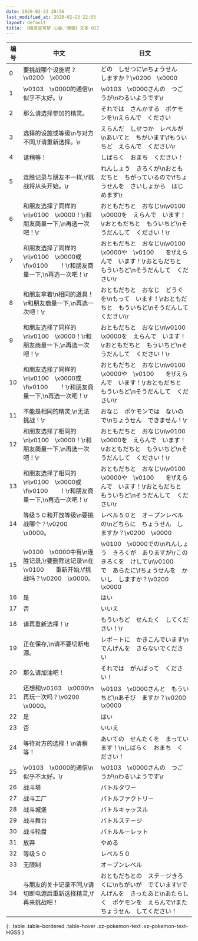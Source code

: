 ```yaml
---
date: 2020-02-23 20:56
last_modified_at: 2020-02-23 22:03
layout: default
title: 《精灵宝可梦 心金／魂银》文本 017
---
```

| 编号 | 中文 | 日文 |
| ---- | ---- | ---- |
| 0 | 要挑战哪个设施呢？\v0200　\x0000 | どの　しせつに\nちょうせん　しますか？\v0200　\x0000 |
| 1 | \v0103　\x0000的通信\n似乎不太好。\r | \v0103　\x0000さんの　つごうが\nわるいようです\r |
| 2 | 那么请选择参加的精灵。 | それでは　さんかする　ポケモンを\nえらんで　ください |
| 3 | 选择的设施或等级\n与对方不同,\f请重新选择。\r | えらんだ　しせつか　レベルが\nあいてと　ちがいます\fもういちど　えらんで　ください\r |
| 4 | 请稍等！ | しばらく　おまち　ください！ |
| 5 | 连胜记录与朋友不一样,\f挑战将从头开始。\r | れんしょう　きろくが\nおともだちと　ちがっているので\fちょうせんを　さいしょから　はじめます\r |
| 6 | 和朋友选择了同样的\n\v0100　\x0000！\r和朋友商量一下,\n再选一次吧！\r | おともだちと　おなじ\n\v0100　\x0000を　えらんで　います！\rおともだちと　もういちど\nそうだんして　ください！\r |
| 7 | 和朋友选择了同样的\n\v0100　\x0000或\f\v0100　　！\r和朋友商量一下,\n再选一次吧！\r | おともだちと　おなじ\n\v0100　\x0000や　\v0100　　を\fえらんで　います！\rおともだちと　もういちど\nそうだんして　ください\r |
| 8 | 和朋友拿着\n相同的道具！\r和朋友商量一下,\n再选一次吧！\r | おともだちと　おなじ　どうぐを\nもって　います！\rおともだちと　もういちど\nそうだんして　ください\r |
| 9 | 和朋友选择了同样的\n\v0100　\x0000！\r和朋友商量一下,\n再选一次吧！\r | おともだちと　おなじ\n\v0100　\x0000を　えらんで　います！\rおともだちと　もういちど\nそうだんして　ください！\r |
| 10 | 和朋友选择了同样的\n\v0100　\x0000或\f\v0100　　！\r和朋友商量一下,\n再选一次吧！\r | おともだちと　おなじ\n\v0100　\x0000や　\v0100　　を\fえらんで　います！\rおともだちと　もういちど\nそうだんして　ください\r |
| 11 | 不能是相同的精灵,\n无法挑战！\r | おなじ　ポケモンでは　ないので\nちょうせん　できません！\r |
| 12 | 和朋友选择了相同的\n\v0100　\x0000！\r和朋友商量一下,\n再选一次吧！\r | おともだちと　おなじ\n\v0100　\x0000を　えらんで　います！\rおともだちと　もういちど\nそうだんして　ください！\r |
| 13 | 和朋友选择了相同的\n\v0100　\x0000或\f\v0100　　！\r和朋友商量一下,\n再选一次吧！\r | おともだちと　おなじ\n\v0100　\x0000や　\v0100　　を\fえらんで　います！\rおともだちと　もういちど\nそうだんして　ください\r |
| 14 | 等级５０和开放等级\n要挑战哪个？\v0200　\x0000。 | レベル５０と　オ－プンレベルの\nどちらに　ちょうせん　しますか？\v0200　\x0000 |
| 15 | \v0100　\x0000中有\n连胜记录,\r要删除这记录\n在\v0100　　重新开始,\f挑战吗？\v0200　\x0000。 | \v0100　\x0000での\nれんしょう　きろくが　ありますが\rこの　きろくを　けして\n\v0100　　で　あらたに\fちょうせんを　かいし　しますか？\v0200　\x0000 |
| 16 | 是 | はい |
| 17 | 否 | いいえ |
| 18 | 请再重新选择！\r | もういちど　せんたく　してください！\r |
| 19 | 正在保存,\n请不要切断电源。 | レポ－トに　かきこんでいます\nでんげんを　きらないでください |
| 20 | 那么请加油吧！ | それでは　がんばって　ください！ |
| 21 | 还想和\v0103　\x0000\n再玩一次吗？\v0200　\x0000。 | \v0103　\x0000さんと　もういちど\nあそび　ますか？\v0200　\x0000 |
| 22 | 是 | はい |
| 23 | 否 | いいえ |
| 24 | 等待对方的选择！\n请稍等！ | あいての　せんたくを　まっています！\nしばらく　おまち　ください！ |
| 25 | \v0103　\x0000的通信\n似乎不太好。\r | \v0103　\x0000さんの　つごうが\nわるいようです\r |
| 26 | 战斗塔 | バトルタワ－ |
| 27 | 战斗工厂 | バトルファクトリ－ |
| 28 | 战斗城堡 | バトルキャッスル |
| 29 | 战斗舞台 | バトルステ－ジ |
| 30 | 战斗轮盘 | バトルル－レット |
| 31 | 放弃 | やめる |
| 32 | 等级５０ | レベル５０ |
| 33 | 无限制 | オ－プンレベル |
| 34 | 与朋友的关卡记录不同,\r请切断电源后重新选择精灵,\f再来挑战吧！ | おともだちとの　ステ－ジきろくに\nちがいが　でています\rでんげんを　きったあと\nあたらしく　ポケモンを　えらんで\fまた　ちょうせん　してください！ |
{: .table .table-bordered .table-hover .xz-pokemon-text .xz-pokemon-text-HGSS }